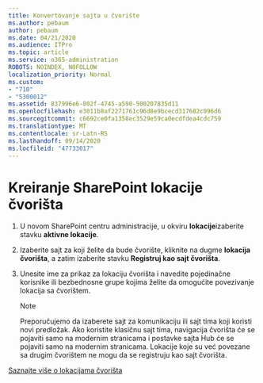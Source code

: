 ```yaml
---
title: Konvertovanje sajta u čvorište
ms.author: pebaum
author: pebaum
ms.date: 04/21/2020
ms.audience: ITPro
ms.topic: article
ms.service: o365-administration
ROBOTS: NOINDEX, NOFOLLOW
localization_priority: Normal
ms.custom:
- "710"
- "5300012"
ms.assetid: 837996e6-802f-4745-a590-500207835d11
ms.openlocfilehash: e3011b8af2271761c96d8e9bcecd317682c096d6
ms.sourcegitcommit: c6692ce0fa1358ec3529e59ca0ecdfdea4cdc759
ms.translationtype: MT
ms.contentlocale: sr-Latn-RS
ms.lasthandoff: 09/14/2020
ms.locfileid: "47733017"
---
```

# <a name="create-a-sharepoint-hub-site"></a>Kreiranje SharePoint lokacije čvorišta

1. U novom SharePoint centru administracije, u okviru **lokacije**izaberite stavku **aktivne lokacije**.

2. Izaberite sajt za koji želite da bude čvorište, kliknite na dugme **lokacija čvorišta**, a zatim izaberite stavku **Registruj kao sajt čvorišta**.

3. Unesite ime za prikaz za lokaciju čvorišta i navedite pojedinačne korisnike ili bezbednosne grupe kojima želite da omogućite povezivanje lokacija sa čvorištem.

    > [!NOTE]
    >  Preporučujemo da izaberete sajt za komunikaciju ili sajt tima koji koristi novi predložak. Ako koristite klasičnu sajt tima, navigacija čvorišta će se pojaviti samo na modernim stranicama i postavke sajta Hub će se pojaviti samo na modernim stranicama. Lokacije koje su već povezane sa drugim čvorištem ne mogu da se registruju kao sajt čvorišta.
  
[Saznajte više o lokacijama čvorišta](https://go.microsoft.com/fwlink/?linkid=869149)
  